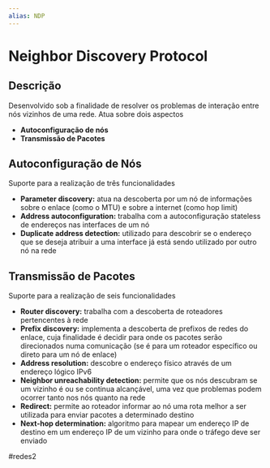 ```yaml
---
alias: NDP
---
```


# Neighbor Discovery Protocol

## Descrição

Desenvolvido sob a finalidade de resolver os problemas de interação entre nós vizinhos de uma rede. Atua sobre dois aspectos

- **Autoconfiguração de nós**
- **Transmissão de Pacotes**

## Autoconfiguração de Nós

Suporte para a realização de três funcionalidades

- **Parameter discovery:** atua na descoberta por um nó de informações sobre o enlace (como o MTU) e sobre a internet (como hop limit)
- **Address autoconfiguration:** trabalha com a autoconfiguração stateless de endereços nas interfaces de um nó
- **Duplicate address detection:** utilizado para descobrir se o endereço que se deseja atribuir a uma interface já está sendo utilizado por outro nó na rede

## Transmissão de Pacotes

Suporte para a realização de seis funcionalidades

- **Router discovery:** trabalha com a descoberta de roteadores pertencentes à rede
- **Prefix discovery:** implementa a descoberta de prefixos de redes do enlace, cuja finalidade é decidir para onde os pacotes serão direcionados numa comunicação (se é para um roteador específico ou direto para um nó de enlace)
- **Address resolution:** descobre o endereço físico através de um endereço lógico IPv6
- **Neighbor unreachability detection:** permite que os nós descubram se um vizinho é ou se continua alcançável, uma vez que problemas podem ocorrer tanto nos nós quanto na rede
- **Redirect:** permite ao roteador informar ao nó uma rota melhor a ser utilizada para enviar pacotes a determinado destino
- **Next-hop determination:** algoritmo para mapear um endereço IP de destino em um endereço IP de um vizinho para onde o tráfego deve ser enviado


#redes2


